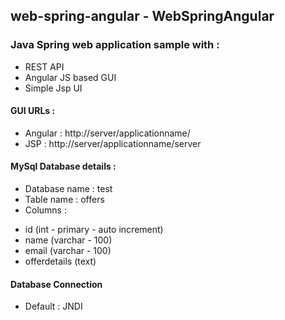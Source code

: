 ## web-spring-angular - WebSpringAngular
### Java Spring web application sample with :
* REST API
* Angular JS based GUI
* Simple Jsp UI
 
#### GUI URLs :
* Angular : http://server/applicationname/
* JSP : http://server/applicationname/server 

#### MySql Database details :
* Database name : test
* Table name : offers
* Columns :
 - id (int - primary - auto increment)
 - name (varchar - 100)
 - email (varchar - 100)
 - offerdetails (text)

#### Database Connection
* Default : JNDI
